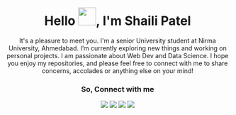 <div align="center">
  <h1>Hello <img src="https://github.com/TheDudeThatCode/TheDudeThatCode/blob/master/Assets/Hi.gif" height='40' width='40'>, I'm Shaili Patel</h1>
</div>
<div align="center">
  <p> It's a pleasure to meet you. I'm a senior University student at Nirma University, Ahmedabad. I’m currently exploring new things and working on personal projects. I am passionate about Web Dev and Data Science. I hope you enjoy my repositories, and please feel free to connect with me to share concerns, accolades or anything else on your mind!  </p>
</div>
<div align="center">
<h3>So, Connect with me </h3>
  <a href="https://twitter.com/shaili__/"><img src="https://img.icons8.com/office/50/000000/twitter.png"/></a>
  <a href="https://www.linkedin.com/in/shaili-patel-376663190/"><img src="https://img.icons8.com/offices/50/000000/linkedin.png"/></a>
  <a href="https://sites.google.com/view/analyticszone/projects?authuser=0"><img src="https://img.icons8.com/offices/50/000000/internet.png"/></a>
  <a href="mailto:patelitnu@gmail.com"><img src="https://img.icons8.com/ultraviolet/50/000000/email-open--v1.png"></a>
 </div>



<!--
**cherry247/cherry247** is a ✨ _special_ ✨ repository because its `README.md` (this file) appears on your GitHub profile.

Here are some ideas to get you started:

- 🔭 I’m currently working on ...
- 🌱 I’m currently learning ...
- 👯 I’m looking to collaborate on ...
- 🤔 I’m looking for help with ...
- 💬 Ask me about ...
- 📫 How to reach me: ...
- 😄 Pronouns: ...
- ⚡ Fun fact: ...
-->
